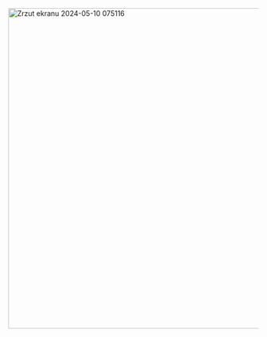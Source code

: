   <img width="645" alt="Zrzut ekranu 2024-05-10 075116" src="https://github.com/piotrbar250/Disk-space-analyzer/assets/143133140/9aee7f19-dd5e-456e-aa16-0f1293a308dd">
